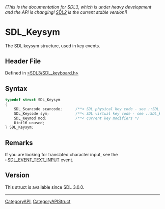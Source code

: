 ###### (This is the documentation for SDL3, which is under heavy development and the API is changing! [SDL2](https://wiki.libsdl.org/SDL2/) is the current stable version!)
# SDL_Keysym

The SDL keysym structure, used in key events.

## Header File

Defined in [<SDL3/SDL_keyboard.h>](https://github.com/libsdl-org/SDL/blob/main/include/SDL3/SDL_keyboard.h)

## Syntax

```c
typedef struct SDL_Keysym
{
    SDL_Scancode scancode;      /**< SDL physical key code - see ::SDL_Scancode for details */
    SDL_Keycode sym;            /**< SDL virtual key code - see ::SDL_Keycode for details */
    SDL_Keymod mod;             /**< current key modifiers */
    Uint16 unused;
} SDL_Keysym;
```

## Remarks

If you are looking for translated character input, see the
::[SDL_EVENT_TEXT_INPUT](SDL_EVENT_TEXT_INPUT) event.

## Version

This struct is available since SDL 3.0.0.

----
[CategoryAPI](CategoryAPI), [CategoryAPIStruct](CategoryAPIStruct)

